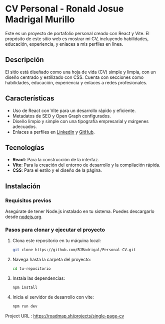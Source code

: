 # CV Personal - Ronald Josue Madrigal Murillo

Este es un proyecto de portafolio personal creado con React y Vite. El propósito de este sitio web es mostrar mi CV, incluyendo habilidades, educación, experiencia, y enlaces a mis perfiles en línea.

## Descripción

El sitio está diseñado como una hoja de vida (CV) simple y limpia, con un diseño centrado y estilizado con CSS. Cuenta con secciones como habilidades, educación, experiencia y enlaces a redes profesionales.

## Características

- Uso de React con Vite para un desarrollo rápido y eficiente.
- Metadatos de SEO y Open Graph configurados.
- Diseño limpio y simple con una tipografía empresarial y márgenes adecuados.
- Enlaces a perfiles en [LinkedIn](https://www.linkedin.com/in/rjosuemadrigal/) y [GitHub](https://www.github.com/RJMadrigal).

## Tecnologías

- **React**: Para la construcción de la interfaz.
- **Vite**: Para la creación del entorno de desarrollo y la compilación rápida.
- **CSS**: Para el estilo y el diseño de la página.

## Instalación

### Requisitos previos

Asegúrate de tener Node.js instalado en tu sistema. Puedes descargarlo desde [nodejs.org](https://nodejs.org).

### Pasos para clonar y ejecutar el proyecto

1. Clona este repositorio en tu máquina local:

   ```bash
   git clone https://github.com/RJMadrigal/Personal-CV.git

1. Navega hasta la carpeta del proyecto:

   ```bash
   cd tu-repositorio

3. Instala las dependencias:

   ```bash
   npm install

4. Inicia el servidor de desarrollo con vite:

   ```bash
   npm run dev

Project URL : https://roadmap.sh/projects/single-page-cv
